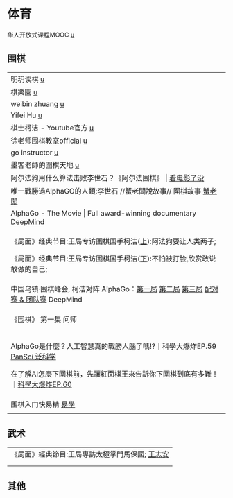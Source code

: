 # 体育

华人开放式课程MOOC [u](https://www.youtube.com/c/%E5%8D%8E%E4%BA%BA%E5%BC%80%E6%94%BE%E5%BC%8F%E8%AF%BE%E7%A8%8BMOOC/playlists)

## 围棋

|                                                                                                                                                                                                                                                                                                                                                                                                                                          |
| ---------------------------------------------------------------------------------------------------------------------------------------------------------------------------------------------------------------------------------------------------------------------------------------------------------------------------------------------------------------------------------------------------------------------------------------- |
| 明玥谈棋 [u](https://www.youtube.com/channel/UCt6XChx1eio8URP5mHxWIUw/videos)                                                                                                                                                                                                                                                                                                                                                                |
| 棋樂園 [u](https://www.youtube.com/c/%E6%A3%8B%E6%A8%82%E5%9C%92%E5%9C%8D%E6%A3%8B/playlists)                                                                                                                                                                                                                                                                                                                                               |
| weibin zhuang [u](https://www.youtube.com/channel/UCUgEQjTuP5SQHk7O4fgOcgQ/playlists)                                                                                                                                                                                                                                                                                                                                                    |
| Yifei Hu [u](https://www.youtube.com/channel/UCfGY9xUbDuSGWO-t5nIC33A/playlists)                                                                                                                                                                                                                                                                                                                                                         |
| 棋士柯洁 - Youtube官方 [u](https://www.youtube.com/channel/UC9I7rfN6ygv7pR1IrgGDvHA)                                                                                                                                                                                                                                                                                                                                                           |
| 徐老师围棋教室official [u](https://www.youtube.com/channel/UCbItc0b8c-shEEPqgQNaeQQ/playlists)                                                                                                                                                                                                                                                                                                                                                  |
| go instructor [u](https://www.youtube.com/c/gohanayeol/videos)                                                                                                                                                                                                                                                                                                                                                                           |
| 墨客老師的圍棋天地 [u](https://www.youtube.com/c/%E5%A2%A8%E5%AE%A2%E8%80%81%E5%B8%AB%E7%9A%84%E5%9C%8D%E6%A3%8B%E5%A4%A9%E5%9C%B0/playlists)                                                                                                                                                                                                                                                                                                     |
| 阿尔法狗用什么算法击败李世石？《阿尔法围棋》 \| [看电影了没](https://www.youtube.com/watch?v=jBTm2xsQgW0)                                                                                                                                                                                                                                                                                                                                                           |
| 唯一戰勝過AlphaGO的人類:李世石 //蟹老闆說故事// 圍棋故事 [蟹老闆](https://www.youtube.com/watch?v=nmDRn-MfCEM)                                                                                                                                                                                                                                                                                                                                                   |
| AlphaGo - The Movie \| Full award-winning documentary [DeepMind](https://www.youtube.com/watch?v=WXuK6gekU1Y)                                                                                                                                                                                                                                                                                                                            |
| <p>《局面》经典节目:王局专访围棋国手柯洁(<a href="https://www.youtube.com/watch?v=3Nrt6ytbFQM">上</a>):阿法狗要让人类两子; </p><p>《局面》经典节目:王局专访围棋国手柯洁(<a href="https://www.youtube.com/watch?v=X0ZS_hPswzk">下</a>):不怕被打脸,欣赏敢说敢做的自己;</p>                                                                                                                                                                                                                              |
| 中国乌镇·围棋峰会, 柯洁对阵 AlphaGo：[第一局](https://www.youtube.com/watch?v=5kIQ0F8iN8U) [第二局](https://www.youtube.com/watch?v=0t2KJe06oGs) [第三局](https://www.youtube.com/watch?v=hhWJ7ns79zg) [配对赛 & 团队赛](https://www.youtube.com/watch?v=g1IRapW3l60) DeepMind                                                                                                                                                                                       |
| <p>《围棋》 第一集 问师 | <a href="https://www.youtube.com/watch?v=5azRZwD-uoE">CCTV纪录</a></p><p>《围棋》 第二集 <a href="https://www.youtube.com/watch?v=TpIvEeJtzE4">机变</a> | CCTV纪录</p><p>《围棋》 第三集 <a href="https://www.youtube.com/watch?v=WxV4yl5MSBQ">启迪</a> | CCTV纪录</p><p>《围棋》 第四集 <a href="https://www.youtube.com/watch?v=ac0VbUiNn10">手谈</a> | CCTV纪录</p><p>《围棋》 第五集 <a href="https://www.youtube.com/watch?v=5relr7x0Fu8">气</a> | CCTV纪录</p> |
| <p>AlphaGo是什麼？人工智慧真的戰勝人腦了嗎!?｜科學大爆炸EP.59 <a href="https://www.youtube.com/watch?v=IgFGsWiPqXQ">PanSci 泛科学</a></p><p>在了解AI怎麼下圍棋前，先讓紅面棋王來告訴你下圍棋到底有多難！｜<a href="https://www.youtube.com/watch?v=jPXoANzer1k">科學大爆炸EP.60</a></p>                                                                                                                                                                                                              |
| 围棋入门快易精 [易學](https://www.youtube.com/playlist?list=PLQjSBXF6kUBSPYtWrR7Az3sMHmRGAF4e7)                                                                                                                                                                                                                                                                                                                                                   |
|                                                                                                                                                                                                                                                                                                                                                                                                                                          |

## 武术

|                                                                          |
| ------------------------------------------------------------------------ |
| 《局面》經典節目:王局專訪太極掌門馬保國; [王志安](https://www.youtube.com/watch?v=ZapTCgZzVec) |
|                                                                          |
|                                                                          |

## 其他
